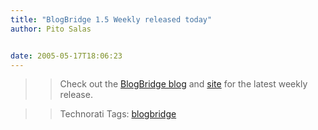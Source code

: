 ```yaml
---
title: "BlogBridge 1.5 Weekly released today"
author: Pito Salas


date: 2005-05-17T18:06:23
---
```



>>

>> Check out the [BlogBridge
blog](<http://www.blogbridge.com/weblog/archives/000671.html>) and
[site](<http://www.blogbridge.com/index.html>) for the latest weekly release.

>>

>> Technorati Tags: [blogbridge](<http://technorati.com/tag/blogbridge>)



